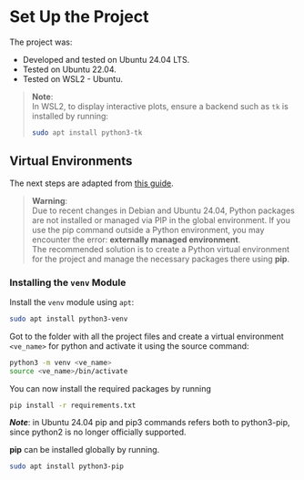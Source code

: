 # Set Up the Project

The project was:

- Developed and tested on Ubuntu 24.04 LTS.
- Tested on Ubuntu 22.04.
- Tested on WSL2 - Ubuntu.

> **Note**:  
> In WSL2, to display interactive plots, ensure a backend such as `tk` is installed by running:
> 
> ```bash
> sudo apt install python3-tk
> ```

## Virtual Environments

The next steps are adapted from [this guide](https://linuxgenie.net/install-pip-ubuntu-24-04/).

> **Warning**:  
> Due to recent changes in Debian and Ubuntu 24.04, Python packages are not installed or managed via PIP in the global environment. If you use the pip command outside a Python environment, you may encounter the error: **externally managed environment**.  
> The recommended solution is to create a Python virtual environment for the project and manage the necessary packages there using **pip**.

### Installing the `venv` Module

Install the `venv` module using `apt`:

```bash
sudo apt install python3-venv
```

Got to the folder with all the project files and create a virtual environment ``<ve_name>`` for python and activate it using the source command:
```bash
python3 -m venv <ve_name>
source <ve_name>/bin/activate
```
You can now install the required packages by running

```bash 
pip install -r requirements.txt
```

***Note***: in Ubuntu 24.04 pip and pip3 commands refers both to python3-pip, since python2  is no longer officially supported.

**pip** can be installed globally by running.
```bash
sudo apt install python3-pip
```
